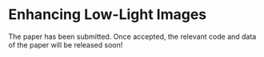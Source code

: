 # Enhancing Low-Light Images

The paper has been submitted. Once accepted, the relevant code and data of the paper will be released soon!
